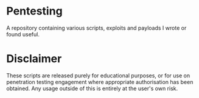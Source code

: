 # Pentesting
A repository containing various scripts, exploits and payloads I wrote or found useful.
# Disclaimer
These scripts are released purely for educational purposes, or for use on penetration testing engagement where appropriate authorisation has been obtained. Any usage outside of this is entirely at the user's own risk.
